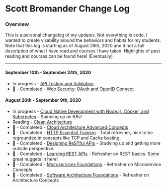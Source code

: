 # Scott Bromander Change Log

### Overview
This is a personal changelog of my updates. Not everything is code. I wanted to create visability around the behaviors and habits for my students. Note that this log is starting as of August 26th, 2020 and it not a full description of what I have read and courses I have taken. Highlights of past reading and courses can be found here! (Eventually)

---
#### September 10th - September 24th, 2020
- In progress - [API Testing and Validation](https://www.linkedin.com/learning/api-testing-and-validation)
- 🎉 - Completed - [Web Security: OAuth and OpenID Connect](https://www.linkedin.com/learning/web-security-oauth-and-openid-connect-2018)

#### August 26th - September 9th, 2020
- In progress - [Cloud Native Development with Node.js, Docker, and Kubernetes](https://www.linkedin.com/learning/cloud-native-development-with-node-js-docker-and-kubernetes) - Spinning up on K8s!
- Reading - [Clean Architecture](https://www.amazon.com/Clean-Architecture-Craftsmans-Software-Structure/dp/0134494164)
- 🎉 - Completed - [Cloud Architecture Advanced Concepts](https://www.linkedin.com/learning/cloud-architecture-advanced-concepts-2017)
- 🎉 - Completed - [HTTP Essential Training](https://www.linkedin.com/learning/http-essential-training) - Total refresher, nice to be regrounded in concepts like TCP and Cache busting.
- 🎉 - Completed - [Designing ReSTful APIs](https://www.linkedin.com/learning/designing-restful-apis) - Studying up and getting more outside perspective.
- 🎉 - Completed - [Learning REST APIs](https://www.linkedin.com/learning/learning-rest-apis/) - Refresher on REST basics. Some great nuggets in here!
- 🎉 - Completed - [Microservices Foundations](https://www.linkedin.com/learning/microservices-foundations/) - Refresher on Microservice Concepts
- 🎉 - Completed - [Software Architecture Foundations](https://www.linkedin.com/learning/software-architecture-foundations/the-importance-of-software-architecture) - Refresher on Architecture Concepts

